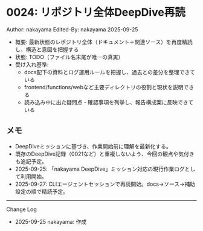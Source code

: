 # 0024: リポジトリ全体DeepDive再読

Author: nakayama
Edited-By: nakayama 2025-09-25

- 概要: 最新状態のレポジトリ全体（ドキュメント＋関連ソース）を再度精読し、構造と意図を把握する
- 状態: TODO（ファイル名末尾が唯一の真実）
- 受け入れ基準:
  - docs配下の資料とログ運用ルールを把握し、過去との差分を整理できている
  - frontend/functions/webなど主要ディレクトリの役割と現状を説明できる
  - 読み込み中に出た疑問点・確認事項を列挙し、報告構成案に反映できている

## メモ
- DeepDiveミッションに基づき、作業開始前に理解を最新化する。
- 既存のDeepDive記録（0021など）と重複しないよう、今回の観点や気付きも追記予定。
- 2025-09-25: 「nakayama DeepDive」ミッション対応の現行作業ログとして利用開始。
- 2025-09-27: CLIエージェントセッションで再読開始。docs→ソース→補助設定の順で精読予定。

---
Change Log
- 2025-09-25 nakayama: 作成
